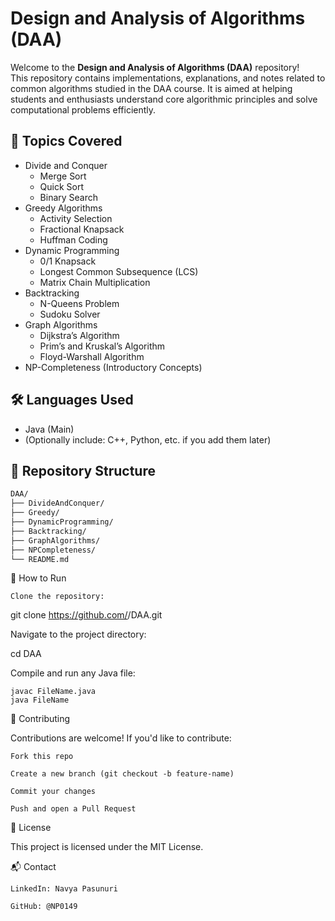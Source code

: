 # Design and Analysis of Algorithms (DAA)

Welcome to the **Design and Analysis of Algorithms (DAA)** repository!  
This repository contains implementations, explanations, and notes related to common algorithms studied in the DAA course. It is aimed at helping students and enthusiasts understand core algorithmic principles and solve computational problems efficiently.

## 🧠 Topics Covered

- Divide and Conquer
  - Merge Sort
  - Quick Sort
  - Binary Search
- Greedy Algorithms
  - Activity Selection
  - Fractional Knapsack
  - Huffman Coding
- Dynamic Programming
  - 0/1 Knapsack
  - Longest Common Subsequence (LCS)
  - Matrix Chain Multiplication
- Backtracking
  - N-Queens Problem
  - Sudoku Solver
- Graph Algorithms
  - Dijkstra’s Algorithm
  - Prim’s and Kruskal’s Algorithm
  - Floyd-Warshall Algorithm
- NP-Completeness (Introductory Concepts)

## 🛠️ Languages Used

- Java (Main)
- (Optionally include: C++, Python, etc. if you add them later)

## 📁 Repository Structure

```bash
DAA/
├── DivideAndConquer/
├── Greedy/
├── DynamicProgramming/
├── Backtracking/
├── GraphAlgorithms/
├── NPCompleteness/
└── README.md
```
🚀 How to Run

    Clone the repository:

git clone https://github.com/<your-username>/DAA.git

Navigate to the project directory:

cd DAA

Compile and run any Java file:

    javac FileName.java
    java FileName

🤝 Contributing

Contributions are welcome!
If you'd like to contribute:

    Fork this repo

    Create a new branch (git checkout -b feature-name)

    Commit your changes

    Push and open a Pull Request

📄 License

This project is licensed under the MIT License.


📬 Contact

    LinkedIn: Navya Pasunuri

    GitHub: @NP0149
